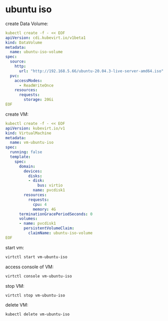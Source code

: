 # ubuntu iso

create Data Volume:
```yaml
kubectl create -f - << EOF
apiVersion: cdi.kubevirt.io/v1beta1
kind: DataVolume
metadata:
  name: ubuntu-iso-volume
spec:
  source:
    http:
      url: "http://192.168.5.66/ubuntu-20.04.3-live-server-amd64.iso"
  pvc:
    accessModes:
      - ReadWriteOnce
    resources:
      requests:
        storage: 20Gi
EOF
```

create VM:
```yaml
kubectl create -f - << EOF
apiVersion: kubevirt.io/v1
kind: VirtualMachine
metadata:
  name: vm-ubuntu-iso
spec:
  running: false
  template:
    spec:
      domain:
        devices:
          disks:
          - disk:
              bus: virtio
            name: pvcdisk1
        resources:
          requests:
            cpu: 4
            memory: 4G
      terminationGracePeriodSeconds: 0
      volumes:
      - name: pvcdisk1
        persistentVolumeClaim:
          claimName: ubuntu-iso-volume
EOF
```

start vm:
```bash
virtctl start vm-ubuntu-iso
```

access console of VM:
```bash
virtctl console vm-ubuntu-iso
```

stop VM:
```bash
virtctl stop vm-ubuntu-iso
```

delete VM:
```bash
kubectl delete vm-ubuntu-iso
```


